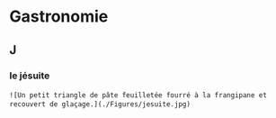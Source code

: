 # Gastronomie


J
---
### le jésuite

    ![Un petit triangle de pâte feuilletée fourré à la frangipane et recouvert de glaçage.](./Figures/jesuite.jpg)
